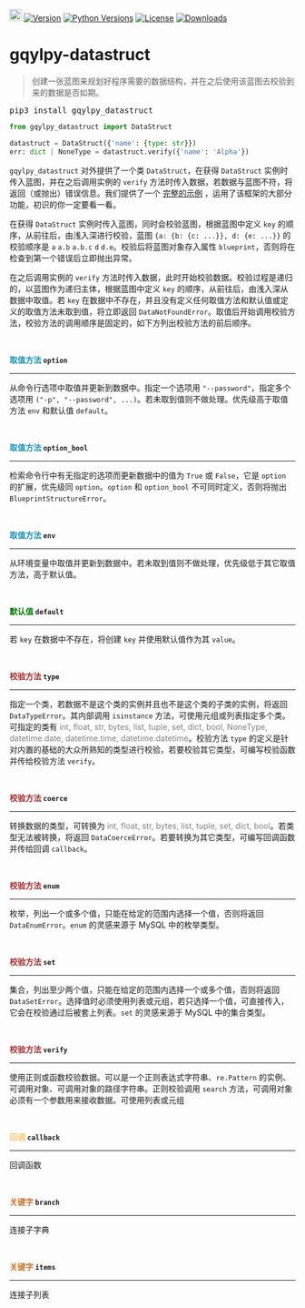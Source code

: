 [<img alt="LOGO" src="http://www.gqylpy.com/static/img/favicon.ico" height="21" width="21"/>](http://www.gqylpy.com)
[![Version](https://img.shields.io/pypi/v/gqylpy_datastruct)](https://pypi.org/project/gqylpy_datastruct/)
[![Python Versions](https://img.shields.io/pypi/pyversions/gqylpy_datastruct)](https://pypi.org/project/gqylpy_datastruct)
[![License](https://img.shields.io/pypi/l/gqylpy_datastruct)](https://github.com/gqylpy/gqylpy-datastruct/blob/master/LICENSE)
[![Downloads](https://pepy.tech/badge/gqylpy_datastruct/month)](https://pepy.tech/project/gqylpy_datastruct)

# gqylpy-datastruct

> 创建一张蓝图来规划好程序需要的数据结构，并在之后使用该蓝图去校验到来的数据是否如期。

<kbd>pip3 install gqylpy_datastruct</kbd>

```python
from gqylpy_datastruct import DataStruct

datastruct = DataStruct({'name': {type: str}})
err: dict | NoneType = datastruct.verify({'name': 'Alpha'})
```

`gqylpy_datastruct` 对外提供了一个类 `DataStruct`，在获得 `DataStruct` 实例时传入蓝图，并在之后调用实例的 `verify`
方法时传入数据，若数据与蓝图不符，将返回（或抛出）错误信息。我们提供了一个
[完整的示例](https://github.com/gqylpy/gqylpy-datastruct/blob/master/test.py) ，运用了该框架的大部分功能，初识的你一定要看一看。

在获得 `DataStruct` 实例时传入蓝图，同时会校验蓝图，根据蓝图中定义 `key` 的顺序，从前往后，由浅入深进行校验，蓝图
`{a: {b: {c: ...}}, d: {e: ...}}` 的校验顺序是 `a` `a.b` `a.b.c` `d` `d.e`。校验后将蓝图对象存入属性 
`blueprint`，否则将在检查到第一个错误后立即抛出异常。

在之后调用实例的 `verify` 方法时传入数据，此时开始校验数据。校验过程是递归的，以蓝图作为递归主体，根据蓝图中定义 `key`
的顺序，从前往后，由浅入深从数据中取值。若 `key` 在数据中不存在，并且没有定义任何取值方法和默认值或定义的取值方法未取到值，将立即返回
`DataNotFoundError`。取值后开始调用校验方法，校验方法的调用顺序是固定的，如下方列出校验方法的前后顺序。

<br>

__<font color=#158fb5>取值方法</font> `option`__
___
从命令行选项中取值并更新到数据中。指定一个选项用 `"--password"`，指定多个选项用
`("-p", "--password", ...)`。若未取到值则不做处理。优先级高于取值方法 `env` 和默认值 `default`。

<br>

__<font color=#158fb5>取值方法</font> `option_bool`__
___
检索命令行中有无指定的选项而更新数据中的值为 `True` 或 `False`，它是 `option` 的扩展，优先级同 `option`。`option`
和 `option_bool` 不可同时定义，否则将抛出 `BlueprintStructureError`。

<br>

__<font color=#158fb5>取值方法</font> `env`__ 
___
从环境变量中取值并更新到数据中。若未取到值则不做处理，优先级低于其它取值方法，高于默认值。

<br>

__<font color=green>默认值</font> `default`__
___
若 `key` 在数据中不存在，将创建 `key` 并使用默认值作为其 `value`。

<br>

__<font color=brown>校验方法</font> `type`__
___
指定一个类，若数据不是这个类的实例并且也不是这个类的子类的实例，将返回 `DataTypeError`。其内部调用 `isinstance` 
方法，可使用元组或列表指定多个类。可指定的类有 <font color=gray>int, float, str, bytes, list, tuple, set, 
dict, bool, NoneType, datetime.date, datetime.time, datetime.datetime</font>。校验方法 `type`
的定义是针对内置的基础的大众所熟知的类型进行校验，若要校验其它类型，可编写校验函数并传给校验方法 `verify`。

<br>

__<font color=brown>校验方法</font> `coerce`__
___
转换数据的类型，可转换为 <font color=gray>int, float, str, bytes, list, tuple, set, dict, 
bool</font>。若类型无法被转换，将返回 `DataCoerceError`。若要转换为其它类型，可编写回调函数并传给回调 `callback`。

<br>

__<font color=brown>校验方法</font> `enum`__
___
枚举，列出一个或多个值，只能在给定的范围内选择一个值，否则将返回 `DataEnumError`。`enum` 的灵感来源于 MySQL 中的枚举类型。

<br>

__<font color=brown>校验方法</font> `set`__
___
集合，列出至少两个值，只能在给定的范围内选择一个或多个值，否则将返回 
`DataSetError`。选择值时必须使用列表或元组，若只选择一个值，可直接传入，它会在校验通过后被套上列表。`set` 的灵感来源于 MySQL 中的集合类型。

<br>

__<font color=brown>校验方法</font> `verify`__
___
使用正则或函数校验数据。可以是一个正则表达式字符串、`re.Pattern` 的实例、可调用对象、可调用对象的路径字符串。正则校验调用 `search` 
方法，可调用对象必须有一个参数用来接收数据。可使用列表或元组

<br>

__<font color=#FFC66D>回调</font> `callback`__
___
回调函数

<br>

__<font color=#CC7832>关键字</font> `branch`__
___
连接子字典

<br>

__<font color=#CC7832>关键字</font> `items`__
___
连接子列表
